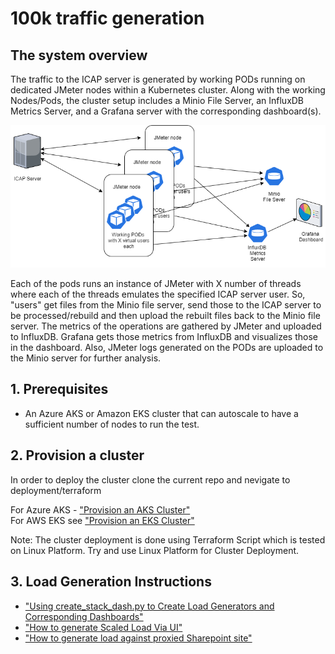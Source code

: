 # 100k traffic generation

## The system overview

The traffic to the ICAP server is generated by working PODs running on dedicated JMeter nodes within a Kubernetes cluster. Along with the working Nodes/Pods, the cluster setup includes a Minio File Server, an InfluxDB Metrics Server, and a Grafana server with the corresponding dashboard(s).

![traffic](instructions/pngs/jmeter-test.png)

Each of the pods runs an instance of JMeter with X number of threads where each of the threads emulates the specified ICAP server user. So, "users" get files from the Minio file server, send those to the ICAP server to be processed/rebuild and then upload the rebuilt files back to the Minio file server. The metrics of the operations are gathered by JMeter and uploaded to InfluxDB. Grafana gets those metrics from InfluxDB and visualizes those in the dashboard.
Also, JMeter logs generated on the PODs are uploaded to the Minio server for further analysis.

## 1. Prerequisites

- An Azure AKS or Amazon EKS cluster  that can autoscale to have a sufficient number of nodes to run the test.

## 2. Provision a cluster

In order to deploy the cluster clone the current repo and nevigate to deployment/terraform 

For Azure AKS - ["Provision an AKS Cluster"](deployment/terraform/aks/README.MD)<br/>
For AWS EKS see ["Provision an EKS Cluster"](deployment/terraform/eks/README.md)

Note: The cluster deployment is done using Terraform Script which is tested on Linux Platform. Try and use Linux Platform for Cluster Deployment.

## 3. Load Generation Instructions
 - ["Using create_stack_dash.py to Create Load Generators and Corresponding Dashboards"](jmeter-icap/scripts/README.md)
 - ["How to generate Scaled Load Via UI"](instructions/How-to-generate-Scaled-Load-via-UI.md)
 - ["How to generate load against proxied Sharepoint site"](instructions/How-to-Generate-Load-against-Proxied-SharePoint.md)
